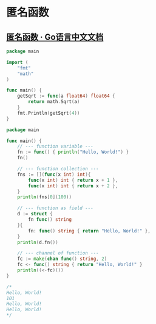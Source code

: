 # 匿名函数

## [匿名函数 · Go语言中文文档](https://www.topgoer.com/%E5%87%BD%E6%95%B0/%E5%8C%BF%E5%90%8D%E5%87%BD%E6%95%B0.html)

```go
package main

import (
	"fmt"
	"math"
)

func main() {
	getSqrt := func(a float64) float64 {
		return math.Sqrt(a)
	}
	fmt.Println(getSqrt(4))
}

```



```go
package main

func main() {
	// --- function variable ---
	fn := func() { println("Hello, World!") }
	fn()

	// --- function collection ---
	fns := [](func(x int) int){
		func(x int) int { return x + 1 },
		func(x int) int { return x + 2 },
	}
	println(fns[0](100))

	// --- function as field ---
	d := struct {
		fn func() string
	}{
		fn: func() string { return "Hello, World!" },
	}
	println(d.fn())

	// --- channel of function ---
	fc := make(chan func() string, 2)
	fc <- func() string { return "Hello, World!" }
	println((<-fc)())
}

/*
Hello, World!
101
Hello, World!
Hello, World!
*/

```

